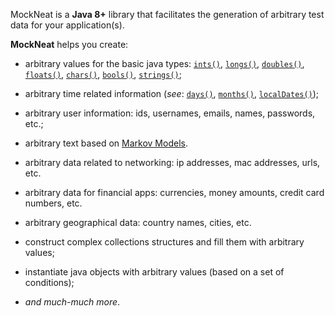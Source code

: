 MockNeat is a **Java 8+** library that facilitates the generation of arbitrary test data for your application(s). 

**MockNeat** helps you create: 

- arbitrary values for the basic java types: [`ints()`](MockNeat#ints), [`longs()`](MockNeat#longs), [`doubles()`](MockNeat#doubles), [`floats()`](MockNeat#floats), [`chars()`](MockNeat#chars), [`bools()`](MockNeat#bools), [`strings()`](MockNeat#strings); 

- arbitrary time related information (*see*: [`days()`](MockNeat#days), [`months()`](MockNeat#months), [`localDates()`](MockNeat#localdates));

- arbitrary user information: ids, usernames, emails, names, passwords, etc.;

- arbitrary text based on [Markov Models](https://en.wikipedia.org/wiki/Markov_model).

- arbitrary data related to networking: ip addresses, mac addresses, urls, etc.

- arbitrary data for financial apps: currencies, money amounts, credit card numbers, etc.

- arbitrary geographical data: country names, cities, etc.

- construct complex collections structures and fill them with arbitrary values;

- instantiate java objects with arbitrary values (based on a set of conditions);

- *and much-much more*.

